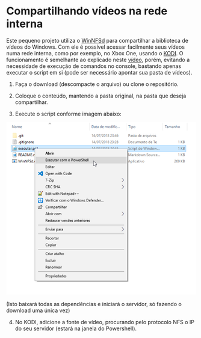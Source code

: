 # Compartilhando vídeos na rede interna
Este pequeno projeto utiliza o [WinNFSd](https://github.com/winnfsd/winnfsd) para compartilhar a biblioteca de vídeos do Windows. Com ele é possível acessar facilmente seus vídeos numa rede interna, como por exemplo, no Xbox One, usando o [KODI](https://www.microsoft.com/pt-br/p/kodi/9nblggh4t892). O funcionamento é semelhante ao explicado neste [vídeo](https://www.youtube.com/watch?v=LAr8mdvDp2A), porém, evitando a necessidade de execução de comandos no console, bastando apenas executar o script em si (pode ser necessário apontar sua pasta de vídeos).

1. Faça o download (descompacte o arquivo) ou clone o repositório.

2. Coloque o conteúdo, mantendo a pasta original, na pasta que deseja compartilhar.

3. Execute o script conforme imagem abaixo:

![](https://github.com/PRElias/images-gifs-readme/raw/master/executando_script.png?raw=true)

(Isto baixará todas as dependências e iniciará o servidor, só fazendo o download uma única vez)

4. No KODI, adicione a fonte de vídeo, procurando pelo protocolo NFS o IP do seu servidor (estará na janela do Powershell).
